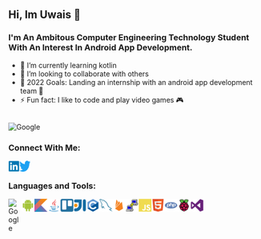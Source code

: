 ## Hi, Im Uwais 👋 

### I'm An Ambitous Computer Engineering Technology Student With An Interest In Android App Development.

- 🌱 I’m currently learning kotlin
- 👯 I’m looking to collaborate with others 
- 🥅 2022 Goals: Landing an internship with an android app development team 📱
- ⚡ Fun fact: I like to code and play video games 🎮

<br/>
<img alt="Google" width="500px" height="500px" src="https://i.redd.it/5vvpn6tlghw41.jpg" />


### Connect With Me:

[<img align="left" alt="UwaisSaleh | LinkedIn" width="22px" src="https://raw.githubusercontent.com/devicons/devicon/master/icons/linkedin/linkedin-original.svg" />][linkedin]
[<img align="left" alt="UwaisSaleh | Twitter" width="22px" src="https://raw.githubusercontent.com/devicons/devicon/master/icons/twitter/twitter-original.svg" />][twitter]

<br />

### Languages and Tools:

<img align="left" alt="Google" width="26px" src="https://raw.githubusercontent.com/jmnote/z-icons/master/svg/google.svg" />
<img align="left" alt="Android" width="26px" src="https://raw.githubusercontent.com/devicons/devicon/master/icons/android/android-original.svg" />
<img align="left" alt="Kotlin" width="26px" src="https://raw.githubusercontent.com/devicons/devicon/master/icons/kotlin/kotlin-original.svg" />
<img align="left" alt="Java" width="26px" src="https://raw.githubusercontent.com/devicons/devicon/master/icons/java/java-original.svg" />
<img align="left" alt="Trello" width="26px" src="https://raw.githubusercontent.com/devicons/devicon/master/icons/trello/trello-plain.svg" />
<img align="left" alt="IntelliJ" width="26px" src="https://raw.githubusercontent.com/devicons/devicon/master/icons/intellij/intellij-original.svg" />
<img align="left" alt="C" width="26px" src="https://raw.githubusercontent.com/devicons/devicon/master/icons/c/c-original.svg" />
<img align="left" alt="MySql" width="26px" src="https://raw.githubusercontent.com/devicons/devicon/master/icons/mysql/mysql-original.svg" />
<img align="left" alt="Firbase" width="26px" src="https://raw.githubusercontent.com/devicons/devicon/master/icons/firebase/firebase-plain.svg" />
<img align="left" alt="Putty" width="26px" src="https://raw.githubusercontent.com/devicons/devicon/master/icons/putty/putty-original.svg" />
<img align="left" alt="JavaScript" width="26px" src="https://raw.githubusercontent.com/devicons/devicon/master/icons/javascript/javascript-plain.svg" />
<img align="left" alt="HTML5" width="26px" src="https://raw.githubusercontent.com/devicons/devicon/master/icons/html5/html5-original.svg" />
<img align="left" alt="Php" width="26px" src="https://raw.githubusercontent.com/devicons/devicon/master/icons/php/php-plain.svg" />
<img align="left" alt="RaspberryPi" width="26px" src="https://raw.githubusercontent.com/devicons/devicon/master/icons/raspberrypi/raspberrypi-original.svg" />
<img align="left" alt="VisualStudio" width="26px" src="https://raw.githubusercontent.com/devicons/devicon/master/icons/visualstudio/visualstudio-plain.svg" />

<br />
<br />

[linkedin]: https://www.linkedin.com/in/uwais-saleh-5083321b7/
[twitter]: https://twitter.com/SalehUwais
